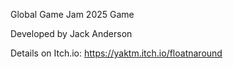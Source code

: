 
Global Game Jam 2025 Game

Developed by Jack Anderson

Details on Itch.io: https://yaktm.itch.io/floatnaround
